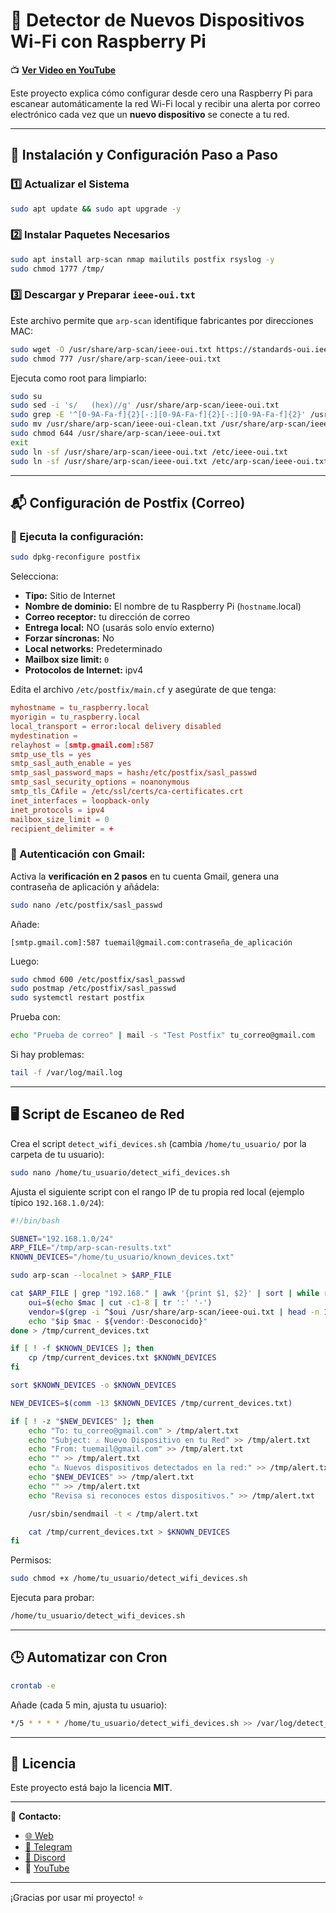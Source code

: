 # 📡 Detector de Nuevos Dispositivos Wi-Fi con Raspberry Pi

📺 **[Ver Video en YouTube](https://youtu.be/IvHE9_NFi6M)**

Este proyecto explica cómo configurar desde cero una Raspberry Pi para escanear automáticamente la red Wi-Fi local y recibir una alerta por correo electrónico cada vez que un **nuevo dispositivo** se conecte a tu red.

---

## 🚀 Instalación y Configuración Paso a Paso

### 1️⃣ Actualizar el Sistema

```bash
sudo apt update && sudo apt upgrade -y
```

### 2️⃣ Instalar Paquetes Necesarios

```bash
sudo apt install arp-scan nmap mailutils postfix rsyslog -y
sudo chmod 1777 /tmp/
```

### 3️⃣ Descargar y Preparar `ieee-oui.txt`
Este archivo permite que `arp-scan` identifique fabricantes por direcciones MAC:

```bash
sudo wget -O /usr/share/arp-scan/ieee-oui.txt https://standards-oui.ieee.org/oui/oui.txt
sudo chmod 777 /usr/share/arp-scan/ieee-oui.txt
```

Ejecuta como root para limpiarlo:

```bash
sudo su
sudo sed -i 's/   (hex)//g' /usr/share/arp-scan/ieee-oui.txt
sudo grep -E '^[0-9A-Fa-f]{2}[-:][0-9A-Fa-f]{2}[-:][0-9A-Fa-f]{2}' /usr/share/arp-scan/ieee-oui.txt > /usr/share/arp-scan/ieee-oui-clean.txt
sudo mv /usr/share/arp-scan/ieee-oui-clean.txt /usr/share/arp-scan/ieee-oui.txt
sudo chmod 644 /usr/share/arp-scan/ieee-oui.txt
exit
sudo ln -sf /usr/share/arp-scan/ieee-oui.txt /etc/ieee-oui.txt
sudo ln -sf /usr/share/arp-scan/ieee-oui.txt /etc/arp-scan/ieee-oui.txt
```

---

## 📬 Configuración de Postfix (Correo)

### 🔹 Ejecuta la configuración:

```bash
sudo dpkg-reconfigure postfix
```

Selecciona:
- **Tipo:** Sitio de Internet
- **Nombre de dominio:** El nombre de tu Raspberry Pi (`hostname`.local)
- **Correo receptor:** tu dirección de correo
- **Entrega local:** NO (usarás solo envío externo)
- **Forzar síncronas:** No
- **Local networks:** Predeterminado
- **Mailbox size limit:** `0`
- **Protocolos de Internet:** ipv4

Edita el archivo `/etc/postfix/main.cf` y asegúrate de que tenga:

```conf
myhostname = tu_raspberry.local
myorigin = tu_raspberry.local
local_transport = error:local delivery disabled
mydestination =
relayhost = [smtp.gmail.com]:587
smtp_use_tls = yes
smtp_sasl_auth_enable = yes
smtp_sasl_password_maps = hash:/etc/postfix/sasl_passwd
smtp_sasl_security_options = noanonymous
smtp_tls_CAfile = /etc/ssl/certs/ca-certificates.crt
inet_interfaces = loopback-only
inet_protocols = ipv4
mailbox_size_limit = 0
recipient_delimiter = +
```

### 🔹 Autenticación con Gmail:
Activa la **verificación en 2 pasos** en tu cuenta Gmail, genera una contraseña de aplicación y añádela:

```bash
sudo nano /etc/postfix/sasl_passwd
```

Añade:

```
[smtp.gmail.com]:587 tuemail@gmail.com:contraseña_de_aplicación
```

Luego:

```bash
sudo chmod 600 /etc/postfix/sasl_passwd
sudo postmap /etc/postfix/sasl_passwd
sudo systemctl restart postfix
```

Prueba con:
```bash
echo "Prueba de correo" | mail -s "Test Postfix" tu_correo@gmail.com
```

Si hay problemas:
```bash
tail -f /var/log/mail.log
```

---

## 🖥️ Script de Escaneo de Red

Crea el script `detect_wifi_devices.sh` (cambia `/home/tu_usuario/` por la carpeta de tu usuario):

```bash
sudo nano /home/tu_usuario/detect_wifi_devices.sh
```

Ajusta el siguiente script con el rango IP de tu propia red local (ejemplo típico `192.168.1.0/24`):

```bash
#!/bin/bash

SUBNET="192.168.1.0/24"
ARP_FILE="/tmp/arp-scan-results.txt"
KNOWN_DEVICES="/home/tu_usuario/known_devices.txt"

sudo arp-scan --localnet > $ARP_FILE

cat $ARP_FILE | grep "192.168." | awk '{print $1, $2}' | sort | while read ip mac; do
    oui=$(echo $mac | cut -c1-8 | tr ':' '-')
    vendor=$(grep -i ^$oui /usr/share/arp-scan/ieee-oui.txt | head -n 1 | awk '{$1=""; print $0}' | sed 's/^ *//')
    echo "$ip $mac - ${vendor:-Desconocido}"
done > /tmp/current_devices.txt

if [ ! -f $KNOWN_DEVICES ]; then
    cp /tmp/current_devices.txt $KNOWN_DEVICES
fi

sort $KNOWN_DEVICES -o $KNOWN_DEVICES

NEW_DEVICES=$(comm -13 $KNOWN_DEVICES /tmp/current_devices.txt)

if [ ! -z "$NEW_DEVICES" ]; then
    echo "To: tu_correo@gmail.com" > /tmp/alert.txt
    echo "Subject: ⚠️ Nuevo Dispositivo en tu Red" >> /tmp/alert.txt
    echo "From: tuemail@gmail.com" >> /tmp/alert.txt
    echo "" >> /tmp/alert.txt
    echo "⚠️ Nuevos dispositivos detectados en la red:" >> /tmp/alert.txt
    echo "$NEW_DEVICES" >> /tmp/alert.txt
    echo "" >> /tmp/alert.txt
    echo "Revisa si reconoces estos dispositivos." >> /tmp/alert.txt

    /usr/sbin/sendmail -t < /tmp/alert.txt

    cat /tmp/current_devices.txt > $KNOWN_DEVICES
fi
```

Permisos:
```bash
sudo chmod +x /home/tu_usuario/detect_wifi_devices.sh
```

Ejecuta para probar:
```bash
/home/tu_usuario/detect_wifi_devices.sh
```

---

## 🕒 Automatizar con Cron

```bash
crontab -e
```

Añade (cada 5 min, ajusta tu usuario):
```bash
*/5 * * * * /home/tu_usuario/detect_wifi_devices.sh >> /var/log/detect_wifi.log 2>&1
```

---

## 📄 Licencia
Este proyecto está bajo la licencia **MIT**.

---

📌 **Contacto:**
- [🌐 Web](https://davidcanoteayuda.com)
- [📲 Telegram](https://t.me/davidcanoteayuda_oficial)
- [🤖 Discord](https://discord.com)
- 🎥 [YouTube](https://www.youtube.com)

---

¡Gracias por usar mi proyecto! ⭐

